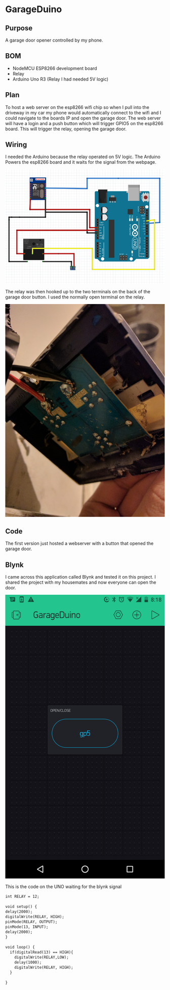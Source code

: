 # GarageDuino

## Purpose
  A garage door opener controlled by my phone.

## BOM
  - NodeMCU ESP8266 development board
  - Relay
  - Arduino Uno R3 (Relay I had needed 5V logic)

## Plan
  To host a web server on the esp8266 wifi chip so when I pull into the driveway
  in my car my phone would automatically connect to the wifi and I could navigate
  to the boards IP and open the garage door. The web server will have a login and
  a push button which will trigger GPIO5 on the esp8266 board. This will trigger
  the relay, opening the garage door.

## Wiring
  I needed the Arduino because the relay operated on 5V logic. The Arduino Powers
  the esp8266 board and it waits for the signal from the webpage.


![Alt text](/pictures/fritzing.png?raw=true "Wiring Diagram")

The relay was then hooked up to the two terminals on the back of the garage door
button. I used the normally open terminal on the relay.

![Alt text](/pictures/garagebutton.jpg?raw=true "Wiring Diagram")

## Code

  The first version just hosted a webserver with a button that opened the garage door.

## Blynk

  I came across this application called Blynk and tested it on this project.
  I shared the project with my housemates and now everyone can open the door.

  ![Alt text](/pictures/blynkss.png?raw=true "Wiring Diagram")

  This is the code on the UNO waiting for the blynk signal

  ```
  int RELAY = 12;

void setup() {
delay(2000);
digitalWrite(RELAY, HIGH);
pinMode(RELAY, OUTPUT);
pinMode(13, INPUT);
delay(2000);
}

void loop() {
    if(digitalRead(13) == HIGH){
      digitalWrite(RELAY,LOW);
      delay(1000);
      digitalWrite(RELAY, HIGH);
    }

}
  ```
